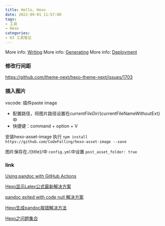 ```yaml
---
title: Hello, Hexo
date: 2022-09-01 11:57:00
tags: 
- 工具
- Hexo
categories:
- 03 工具笔记
---
```

More info: [Writing](https://hexo.io/docs/writing.html)
More info: [Generating](https://hexo.io/docs/generating.html)
More info: [Deployment](https://hexo.io/docs/one-command-deployment.html)

<!--more-->

### 修改行间距

https://github.com/theme-next/hexo-theme-next/issues/1703

### 插入图片

vscode: 插件paste image

- 配置路径，将图片路径设置在${currentFileDir}/${currentFileNameWithoutExt}中
- 快捷键：command + option + V

安装hexo-asset-image
执行 `npm install https://github.com/CodeFalling/hexo-asset-image --save`

图片保存在./{title}/中
`config.yml`中设置 `post_asset_folder: true`

### link

[Using pandoc with GitHub Actions](https://github.com/pandoc/pandoc-action-example#simple-usage)

[Hexo显示Latex公式最新解决方案](https://blog.csdn.net/qq_52466006/article/details/126924064)

[pandoc exited with code null 解决方案](https://finisky.github.io/pandoc-exited-with-code-null-solution/)

[Hexo生成pandoc报错解决方法](https://umr.ink/2020/09/19/Hexo%E7%94%9F%E6%88%90pandoc%E6%8A%A5%E9%94%99%E8%A7%A3%E5%86%B3%E6%96%B9%E6%B3%95/)

[Hexo之问题集合](https://pxxyyz.com/posts/hexo-problem/)
